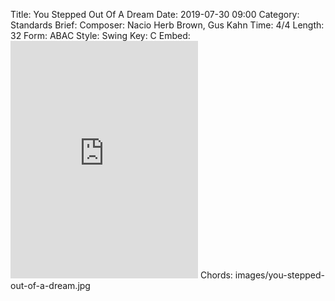 Title: You Stepped Out Of A Dream
Date: 2019-07-30 09:00
Category: Standards
Brief:
Composer: Nacio Herb Brown, Gus Kahn
Time: 4/4
Length: 32
Form: ABAC
Style: Swing
Key: C
Embed: <iframe src="https://open.spotify.com/embed/user/thatdavidmiller/playlist/27WhsfVR2X9CTh8jNesqAX" width="300" height="380" frameborder="0" allowtransparency="true" allow="encrypted-media"></iframe>
Chords: images/you-stepped-out-of-a-dream.jpg
